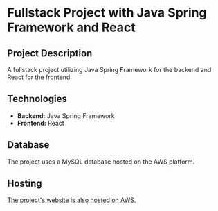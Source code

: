 # Fullstack Project with Java Spring Framework and React

## Project Description
A fullstack project utilizing Java Spring Framework for the backend and React for the frontend.

## Technologies
- **Backend:** Java Spring Framework
- **Frontend:** React

## Database
The project uses a MySQL database hosted on the AWS platform.

## Hosting
[The project's website is also hosted on AWS.](http://zpo-project.s3-website.eu-north-1.amazonaws.com/)
